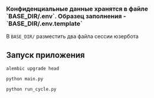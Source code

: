 
<h3>Конфиденциальные данные хранятся в файле `BASE_DIR/.env`. Образец заполнения - `BASE_DIR/.env.template`</h3>

В `BASE_DIR/` разместить два файла сессии юзербота


<h2>Запуск приложения</h2>

<code>alembic upgrade head</code>

<code>python main.py</code>

<code>python run_cycle.py</code>

